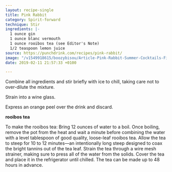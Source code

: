 ```yaml
---
layout: recipe-single
title: Pink Rabbit
category: Spirit-forward
technique: Stir
ingredients: |-
  1 ounce gin
  1 ounce blanc vermouth
  1 ounce rooibos tea (see Editor's Note)
  1/2 teaspoon lemon juice
source: https://punchdrink.com/recipes/pink-rabbit/
image: "/v1549918615/boozybisou/Article-Pink-Rabbit-Summer-Cocktails-Five-Ingredient-Easy-Drink-Recipes.jpg"
date: 2019-02-11 21:57:33 +0100

---
```

Combine all ingredients and stir briefly with ice to chill, taking care not to over-dilute the mixture.

Strain into a wine glass.

Express an orange peel over the drink and discard.

**rooibos tea**

To make the rooibos tea: Bring 12 ounces of water to a boil. Once boiling, remove the pot from the heat and wait a minute before combining the water with a level tablespoon of good quality, loose-leaf rooibos tea. Allow the tea to steep for 10 to 12 minutes—an intentionally long steep designed to coax the bright tannins out of the tea leaf. Strain the tea through a wire mesh strainer, making sure to press all of the water from the solids. Cover the tea and place it in the refrigerator until chilled. The tea can be made up to 48 hours in advance.
